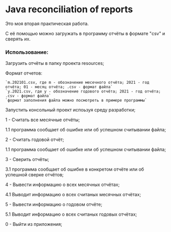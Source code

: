 # Java reconciliation of reports
Это моя вторая практическая работа.

С её помощью можно загружать в программу отчёты в формате "csv" и сверять их.

### Использование:

Загрузить отчёты в папку проекта resources;

Формат отчетов:

    `m.202101.csv, где m - обозначение месечного отчёта; 2021 - год отчёта; 01 - месяц отчёта; .csv - формат файла`
    `y.2021.csv, где y - обозначение годового отчёта; 2021 - год отчёта; .csv - формат файла`
    `формат заполнения файла можно посмотреть в примере программы`

Запустить консольный проект испоьзуя среду разработки;

1 - Считать все месячные отчёты;

1.1 программа сообщает об ошибке или об успешном считывании файла;

2 - Считать годовой отчёт;

1.1 программа сообщает об ошибке или об успешном считывании файла;

3 - Сверить отчёты;

3.1 программа сообщает об ошибке в конкретом отчёте или об успешной сверке отчётов;

4 - Вывести информацию о всех месячных отчётах;

4.1 Выводит информацию о всех считаных месячных отчётах;

5 - Вывести информацию о годовом отчёте;

5.1 Выводит информацию о всех считаных годовых отчётах;

0 - Выйти из приложения;

